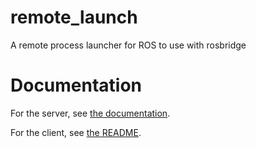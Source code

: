 # remote_launch
A remote process launcher for ROS to use with rosbridge

# Documentation
For the server, see [the documentation](https://htmlpreview.github.io/?https://github.com/guilhermelawless/remote_launch/blob/master/remote_launch_server/doc/index.html).

For the client, see [the README](https://github.com/guilhermelawless/remote_launch/tree/master/remotelaunchjs).
